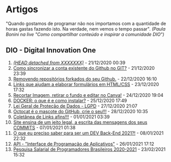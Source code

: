 # Artigos

"Quando gostamos de programar não nos importamos com a quantidade de horas gastas fazendo isto. Na verdade, nem vemos o tempo passar".
_(Paula Bonini na live "Como compartilhar conteúdo e inspirar a comunidade DIO")_

## DIO - Digital Innovation One

01. [_(HEAD detached from XXXXXXX)_](https://web.digitalinnovation.one/articles/head-detached-from-xxxxxxx?back=%2Farticles&page=1&order=oldest) - 21/12/2020 00:39
02. [Como sincronizar a conta existente do Github no GIT?](https://web.digitalinnovation.one/articles/como-sincronizar-a-conta-existente-do-github-no-git?back=%2Farticles&page=1&order=oldest) - 21/12/2020 23:39
03. [Removendo repositórios forkados do seu Github.](https://web.digitalinnovation.one/articles/removendo-repositorios-forkados-do-seu-github?back=%2Farticles&page=1&order=oldest) - 22/12/2020 16:10
04. [Links que ajudam a elaborar formulários em HTML/CSS](https://web.digitalinnovation.one/articles/links-que-ajudam-a-elaborar-formularios-em-htmlcss?back=%2Farticles&page=1&order=oldest) - 23/12/2020 17:32
05. [Recortar Imagem, retirar o fundo e editar no Canva!](https://web.digitalinnovation.one/articles/recortar-imagem-retirar-o-fundo-e-editar-no-canva?back=%2Farticles&page=1&order=oldest) - 24/12/2020 19:04
06. [DOCKER: o que é e como instalar?](https://web.digitalinnovation.one/articles/docker-o-que-e-e-como-instalar?back=%2Farticles&page=1&order=oldest) - 25/12/2020 17:49
07. [Lei Geral de Proteção de Dados - LGPD](https://web.digitalinnovation.one/articles/lei-geral-de-protecao-de-dados-lgpd?back=%2Farticles&page=1&order=oldest) - 27/12/2020 21:07
08. [Octocat é o mascote do GitHub, crie o seu!!!](https://web.digitalinnovation.one/articles/octocat-e-o-mascote-do-github-crie-o-seu?back=%2Farticles&page=1&order=oldest) - 28/12/2020 10:35
09. [Coletânea de Links afins!!!](https://web.digitalinnovation.one/articles/links?back=%2Farticles&page=1&order=oldest) - 01/01/2021 03:39
10. [Site ensina de um jeito legal, a escrita das mensagens dos seus COMMITS](https://web.digitalinnovation.one/articles/site-ensina-de-um-jeito-legal-a-escrita-das-mensagens-dos-seus-commits?back=%2Farticles&page=1&order=oldest) - 07/01/2021 01:38
11. [O que eu preciso saber para ser um DEV Back-End 2021?!](https://web.digitalinnovation.one/articles/o-que-eu-preciso-saber-para-ser-um-dev-back-end-2021?back=%2Farticles&page=1&order=oldest) - 08/01/2021 22:32
12. [API - "Interface de Programação de Aplicativos"](https://web.digitalinnovation.one/articles/api-interface-de-programacao-de-aplicativos?back=%2Farticles&page=1&order=oldest) - 26/01/2021 17:12
13. [Pesquisa Salarial de Programadores Brasileiros 2020-2021](https://web.digitalinnovation.one/articles/art013-pesquisa-salarial-de-programadores-brasileiros-2020-2021?back=%2Farticles&page=1&order=oldest) - 23/02/2021 15:32
